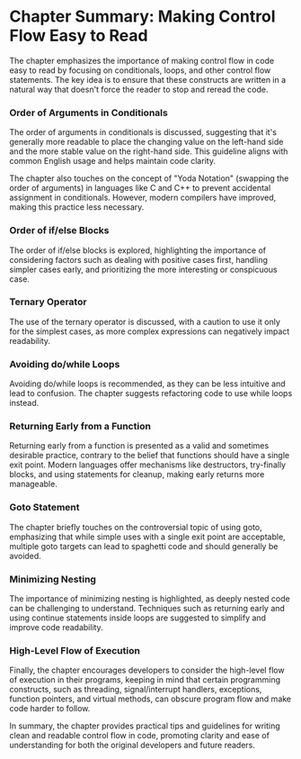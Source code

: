 # Chapter Summary: Making Control Flow Easy to Read

The chapter emphasizes the importance of making control flow in code easy to read by focusing on conditionals, loops, and other control flow statements. The key idea is to ensure that these constructs are written in a natural way that doesn't force the reader to stop and reread the code.

### Order of Arguments in Conditionals

The order of arguments in conditionals is discussed, suggesting that it's generally more readable to place the changing value on the left-hand side and the more stable value on the right-hand side. This guideline aligns with common English usage and helps maintain code clarity.

The chapter also touches on the concept of "Yoda Notation" (swapping the order of arguments) in languages like C and C++ to prevent accidental assignment in conditionals. However, modern compilers have improved, making this practice less necessary.

### Order of if/else Blocks

The order of if/else blocks is explored, highlighting the importance of considering factors such as dealing with positive cases first, handling simpler cases early, and prioritizing the more interesting or conspicuous case.

### Ternary Operator

The use of the ternary operator is discussed, with a caution to use it only for the simplest cases, as more complex expressions can negatively impact readability.

### Avoiding do/while Loops

Avoiding do/while loops is recommended, as they can be less intuitive and lead to confusion. The chapter suggests refactoring code to use while loops instead.

### Returning Early from a Function

Returning early from a function is presented as a valid and sometimes desirable practice, contrary to the belief that functions should have a single exit point. Modern languages offer mechanisms like destructors, try-finally blocks, and using statements for cleanup, making early returns more manageable.

### Goto Statement

The chapter briefly touches on the controversial topic of using goto, emphasizing that while simple uses with a single exit point are acceptable, multiple goto targets can lead to spaghetti code and should generally be avoided.

### Minimizing Nesting

The importance of minimizing nesting is highlighted, as deeply nested code can be challenging to understand. Techniques such as returning early and using continue statements inside loops are suggested to simplify and improve code readability.

### High-Level Flow of Execution

Finally, the chapter encourages developers to consider the high-level flow of execution in their programs, keeping in mind that certain programming constructs, such as threading, signal/interrupt handlers, exceptions, function pointers, and virtual methods, can obscure program flow and make code harder to follow.



In summary, the chapter provides practical tips and guidelines for writing clean and readable control flow in code, promoting clarity and ease of understanding for both the original developers and future readers.
